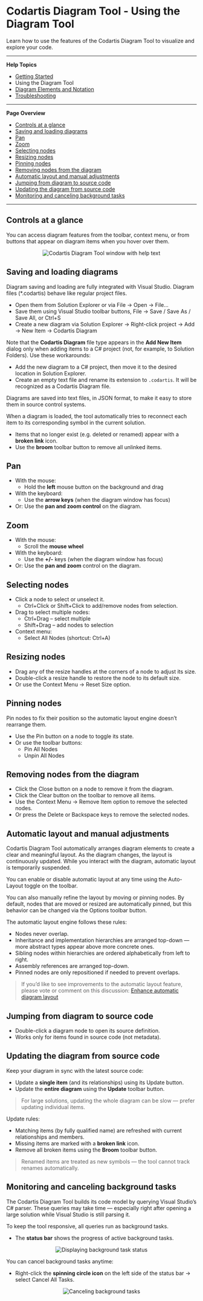# Codartis Diagram Tool - Using the Diagram Tool

Learn how to use the features of the Codartis Diagram Tool to visualize and explore your code.

---

**Help Topics**
* [Getting Started](getting-started.md)
* Using the Diagram Tool
* [Diagram Elements and Notation](diagram-notation.md)
* [Troubleshooting](troubleshooting.md)

---

**Page Overview**
- [Controls at a glance](#controls-at-a-glance)
- [Saving and loading diagrams](#saving-and-loading-diagrams)
- [Pan](#pan)
- [Zoom](#zoom)
- [Selecting nodes](#selecting-nodes)
- [Resizing nodes](#resizing-nodes)
- [Pinning nodes](#pinning-nodes)
- [Removing nodes from the diagram](#removing-nodes-from-the-diagram)
- [Automatic layout and manual adjustments](#automatic-layout-and-manual-adjustments)
- [Jumping from diagram to source code](#jumping-from-diagram-to-source-code)
- [Updating the diagram from source code](#updating-the-diagram-from-source-code)
- [Monitoring and canceling background tasks](#monitoring-and-canceling-background-tasks)

---

## Controls at a glance

You can access diagram features from the toolbar, context menu, or from buttons that appear on diagram items when you hover over them.

<div align="center"><img src="images/ControlsAtAGlance.png" alt="Codartis Diagram Tool window with help text"></div>

## Saving and loading diagrams

Diagram saving and loading are fully integrated with Visual Studio. Diagram files (*.codartis) behave like regular project files.
* Open them from Solution Explorer or via File → Open → File...
* Save them using Visual Studio toolbar buttons, File → Save / Save As / Save All, or Ctrl+S
* Create a new diagram via Solution Explorer → Right-click project → Add → New Item → Codartis Diagram

Note that the **Codartis Diagram** file type appears in the **Add New Item** dialog only when adding items to a C# project (not, for example, to Solution Folders). Use these workarounds:
* Add the new diagram to a C# project, then move it to the desired location in Solution Explorer.
* Create an empty text file and rename its extension to `.codartis`. It will be recognized as a Codartis Diagram file.

Diagrams are saved into text files, in JSON format, to make it easy to store them in source control systems.

When a diagram is loaded, the tool automatically tries to reconnect each item to its corresponding symbol in the current solution.
* Items that no longer exist (e.g. deleted or renamed) appear with a **broken link** icon.
* Use the **broom** toolbar button to remove all unlinked items.

## Pan
* With the mouse: 
  * Hold the **left** mouse button on the background and drag
* With the keyboard: 
  * Use the **arrow keys** (when the diagram window has focus)
* Or: Use the **pan and zoom control** on the diagram.

## Zoom
* With the mouse: 
  * Scroll the **mouse wheel**
* With the keyboard: 
  * Use the **+/-** keys (when the diagram window has focus)
* Or: Use the **pan and zoom** control on the diagram.

## Selecting nodes
* Click a node to select or unselect it.
  * Ctrl+Click or Shift+Click to add/remove nodes from selection.
* Drag to select multiple nodes:
  * Ctrl+Drag – select multiple
  * Shift+Drag – add nodes to selection
* Context menu:
  * Select All Nodes (shortcut: Ctrl+A)

## Resizing nodes
* Drag any of the resize handles at the corners of a node to adjust its size.
* Double-click a resize handle to restore the node to its default size.
* Or use the Context Menu → Reset Size option.

## Pinning nodes
Pin nodes to fix their position so the automatic layout engine doesn’t rearrange them.
* Use the Pin button on a node to toggle its state.
* Or use the toolbar buttons:
  * Pin All Nodes
  * Unpin All Nodes

## Removing nodes from the diagram
* Click the Close button on a node to remove it from the diagram.
* Click the Clear button on the toolbar to remove all items.
* Use the Context Menu → Remove Item option to remove the selected nodes.
* Or press the Delete or Backspace keys to remove the selected nodes.

## Automatic layout and manual adjustments
Codartis Diagram Tool automatically arranges diagram elements to create a clear and meaningful layout. As the diagram changes, the layout is continuously updated. While you interact with the diagram, automatic layout is temporarily suspended.

You can enable or disable automatic layout at any time using the Auto-Layout toggle on the toolbar.

You can also manually refine the layout by moving or pinning nodes. By default, nodes that are moved or resized are automatically pinned, but this behavior can be changed via the Options toolbar button.

The automatic layout engine follows these rules:
* Nodes never overlap.
* Inheritance and implementation hierarchies are arranged top-down — more abstract types appear above more concrete ones.
* Sibling nodes within hierarchies are ordered alphabetically from left to right.
* Assembly references are arranged top-down.
* Pinned nodes are only repositioned if needed to prevent overlaps.

> If you’d like to see improvements to the automatic layout feature, please vote or comment on this discussion: [Enhance automatic diagram layout](https://github.com/Codartis/DiagramTool/discussions/4)

## Jumping from diagram to source code
* Double-click a diagram node to open its source definition.
* Works only for items found in source code (not metadata).

## Updating the diagram from source code
Keep your diagram in sync with the latest source code:
* Update a **single item** (and its relationships) using its Update button.
* Update the **entire diagram** using the **Update** toolbar button.

> For large solutions, updating the whole diagram can be slow — prefer updating individual items.

Update rules:
* Matching items (by fully qualified name) are refreshed with current relationships and members.
* Missing items are marked with a **broken link** icon.
* Remove all broken items using the **Broom** toolbar button.

> Renamed items are treated as new symbols — the tool cannot track renames automatically.

## Monitoring and canceling background tasks
The Codartis Diagram Tool builds its code model by querying Visual Studio’s C# parser.
These queries may take time — especially right after opening a large solution while Visual Studio is still parsing it.

To keep the tool responsive, all queries run as background tasks.
* The **status bar** shows the progress of active background tasks.

<div align="center"><img src="images/BackgroundTaskStatus.png" alt="Displaying background task status"></div>

You can cancel background tasks anytime:
* Right-click the **spinning circle icon** on the left side of the status bar → select Cancel All Tasks.

<div align="center"><img src="images/CancelAllTasks.png" alt="Canceling background tasks"></div>
